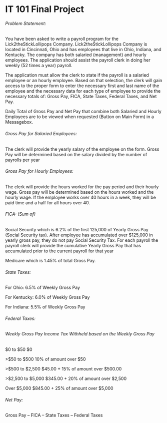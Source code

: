 <!DOCTYPE html>
<html>
<head>
<h1>IT 101 Final Project</h1>
</head>
<body>
<h6>Problem Statement:</h6>
<p>You have been asked to write a payroll program for the Lick2theStickLollipops Company.  Lick2theStickLollipops Company is located in Cincinnati, Ohio and has employees that live in Ohio, Indiana, and Kentucky.  The company has both salaried (management) and hourly employees.  The application should assist the payroll clerk in doing her weekly (52 times a year) payroll.</p>
<p>The application must allow the clerk to state if the payroll is a salaried employee or an hourly employee.  Based on that selection, the clerk will gain access to the proper form to enter the necessary first and last name of the employee and the necessary data for each type of employee to provide the necessary totals of:  Gross Pay, FICA, State Taxes, Federal Taxes, and Net Pay.</p>
<p>Daily Total of Gross Pay and Net Pay that combine both Salaried and Hourly Employees are to be viewed when requested (Button on Main Form) in a Messagebox. </p>
<h6>Gross Pay for Salaried Employees:</h6>
<p>The clerk will provide the yearly salary of the employee on the form.  Gross Pay will be determined based on the salary divided by the number of payrolls per year</p>
<h6>Gross Pay for Hourly Employees:</h6>
<p>The clerk will provide the hours worked for the pay period and their hourly wage.  Gross pay will be determined based on the hours worked and the hourly wage.  If the employee works over 40 hours in a week, they will be paid time and a half for all hours over 40.</p>
<h6>FICA: (Sum of)</h6>
<p>Social Security which is 6.2% of the first 125,000 of Yearly Gross Pay (Social Security tax).  After employee has accumulated over $125,000 in yearly gross pay, they do not pay Social Security Tax.  For each payroll the payroll clerk will provide the cumulative Yearly Gross Pay that has accumulated prior to the current payroll for that year</p>
<p>Medicare which is 1.45% of total Gross Pay.</p>
<h6>State Taxes:</h6>
<p>For Ohio: 6.5% of Weekly Gross Pay</p>
<p>For Kentucky: 6.0%	of Weekly Gross Pay</p>
<p>For Indiana: 5.5% of Weekly Gross Pay</p>
<h6>Federal Taxes:</h6>
<h6>Weekly Gross Pay Income Tax Withheld based on the Weekly Gross Pay</h6>
<p>$0 to $50         $0</p>
<p>>$50 to $500      10%  of amount over $50</p>
<p>>$500 to $2,500   $45.00 + 15% of amount over $500.00</p>
<p>>$2,500 to $5,000 $345.00 + 20% of amount over $2,500</p>
<p>Over $5,000       $845.00 + 25% of amount over $5,000</p>
<h6>Net Pay:</h6>
<p>Gross Pay – FICA – State Taxes – Federal Taxes</p>
</body>
</html>
